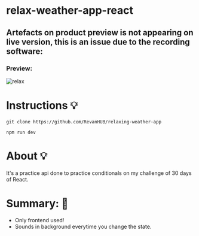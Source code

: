 # relax-weather-app-react


## Artefacts on product preview is not appearing on live version, this is an issue due to the recording software:

### Preview: 

![relax](https://user-images.githubusercontent.com/84904766/180623582-85e1534a-9623-43d9-b8e1-f1f1f6af765f.gif)

# Instructions 💡 

```git clone https://github.com/RevanHUB/relaxing-weather-app```

``` npm run dev ```


# About 💡  

It's a practice api done to practice conditionals on my challenge of 30 days of React.

# Summary: 🚀 
- Only frontend used!
- Sounds in background everytime you change the state.






